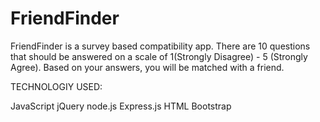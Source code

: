 # FriendFinder

FriendFinder is a survey based compatibility app. There are 10 questions that should be answered on a scale of 1(Strongly Disagree) - 5 (Strongly Agree). Based on your answers, you will be matched with a friend. 

TECHNOLOGIY USED: 

JavaScript
jQuery
node.js
Express.js
HTML
Bootstrap



